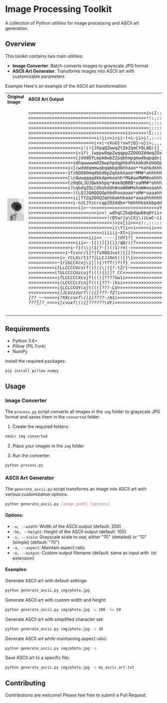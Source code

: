 # Image Processing Toolkit

A collection of Python utilities for image processing and ASCII art generation.

## Overview

This toolkit contains two main utilities:
- **Image Converter**: Batch converts images to grayscale JPG format
- **ASCII Art Generator**: Transforms images into ASCII art with customizable parameters

Example
Here's an example of the ASCII art transformation:
<table>
  <tr>
    <td><b>Original Image</b></td>
    <td><b>ASCII Art Output</b></td>
  </tr>
  <tr>
    <td>
      <img src="example/sample.jpg" width="400" alt="Sample original image">
    </td>
    <td>
      <pre>
>>>>>>>>>>>>>>>>>>>>>>>>>>>>>>>>>>>>>>>>>>>>>i>iI:::::::::::::::::::::
>>>>>>>>>>>>>>>>>>>>>>>>>>>>>>>>>>>>>>>>>>>>>!!:,:::::::::::::::::::::
>>>>>>>>>>>>>>>>>>>>>>>>>>>>>>>>>>>>>>>>>>>>>>;:::::::::::::::::::::::
>>>>>>>>>>>>>>>>>>>>>>>>>>>>>>>>>>>>>>>>>>>>>>;:::::::::::::::::::::::
>>>>>>>>>>>>>>>>>>>>>>>>>>>>>>>>>>>>>ii>>>>>>!I:::::::::::::::::::::::
>>>>>>>>>>>>>>>>>>>>>>>>>>i!ii<>i>ii~)+i~ii>i!,:::::::::::::::::::::::
>>>>>>>>>>>>>>>>>>>>>>>>>i+x|~vXuU}!vwYjQ}~u}i>;,,,:::::::::::::::::::
>>>>>>>>>>>>>>>>>>>>i!i!{JXpqQZwwqZtZmZqmCYQL0Q){j_,,,,:::::::::::::::
>>>>>>>>>>>>>>>>>>i>1f)_[wppwOqpZwqqppZZOOOZddwqZOxI:i<,,:::::::::::::
>>>>>>>>>>>>>>>>><{jUddOYLmpk0wbZZpqbhmpqmwdbqpqQn|xYz(-~:,:::::::::::
>>>>>>>>>>>>>>>>>zdhqwwwwmOZbwphpdqphbdhkkbkdkdmOOppZQOOu?;,::::::::::
>>>>>>>>>>>>>>>i<[cwdddqmmwqbqqbbqdbhhaao**hahkdkhhkkkqUf}>;::::::::::
>>>>>>>>>>>>>>~1fzQOO0OmqdbbdbpZqkkkhaoo*MM#*ahhhhhhhkpZQCri,:::::::::
>>>>>>>>>>>>>><[\c0wwqqqqdkkdpmkoohh*M&#aoMWM#oahhhhhhkqUj{+;,::::::::
>>>>>>>>>>>>>>+tzOqOLJUJQwkkhpq*#ak8@BBB*oaMM#*ohhhkkdqwwQu(!,::::::::
>>>>>>>>>>>>>>>i?cqbdqZQLCObohddh#ooW8WMohoW#ooaahhkkbdqwZYf<,::::::::
>>>>>>>>>>>>>>>>~)tLOJJQ0QQQOphbdhooaoao*oM#*oaaahhhhhhhhd0/;:::::::::
>>>>>>>>>>>>>>>>>ii[fYZqZOOQZqhhbakhkaao*aaaahhhhhhhaaaabZX[::::::::::
>>>>>>>>>>>>>>>>>i-nzCJYzcrcqpZOZddbo*hbhhhkkkbbpddq00mwOx<;::::::::::
>>>>>>>>>>>>>>>>>>>ii>~~<itqqZ0OqZOmkkbkpbdwwqpbabqZUf-II;:,::::::::::
>>>>>>>>>>>>>>>>>>>>>>>>>>xYU\uadwwwkbwhpmdpmO0xr0ddpLz+,,::::::::::::
>>>>>>>>>>>>>>>>>>>>>>>>>>i>>!_wdhqCZbqbdqwbbq0Yii+{t1il::::::::::::::
>>>>>>>>>>>>>>>>>>>>>>>>>>>>>>!rQtwr]u\CXj\)zLwC~iiiI,::::::::::::::::
>>>>>>>>>>>>>>>>>>>>>>>>>>>>>>><)>zv<!!<~!iii>[}i>>>i!:,::::::::::::::
>>>>>>>>>>>>>>>>>>>>>>>>>>>>>>>>ii\Y]i>>i>>>>>ii>>>>>>iI:,::::::::::::
>>>>>>>>>>>>>>>>>>>>>>>>>>>>iiiiii~Xt>ii>>>>>>>>>>>>>>>>i;:;::::::::::
>>>>>>>>>>>>>>>>>>>>>>>iii><_----])UY}?]_>>>>>>>>>>>>>>>>>i>l:,:::::::
>>>>>>>>>>>>>>>>>>iii>~-[{))){}[}}/qO/((?>>>>>>>>>>>>>>>>>>>>iI,::,:::
>>>>>>>>>>>>>>>>i~?}(\\|(1[?-[)()1)rn(->>>>>>>>>>>>>>>>>>>>>>>iiiil;,:
>>>>>>>>>>>>>>i~fcvnr/1]?]fxXQQJvxt)}][?>>>>>>>>>>>>>>>>>>>>>>>>i!!iI!
>>>>>>>>>>>>i>_rCLXcrt1??jLLCJJXnt()[)\{<>>>>>>>>>>>>>>>>>>>>>>>iii>>>
>>>>>>>>>>>~1rzUCCXcnj\1]|){)tff(}?(f}_>>>>>>>>>>>>>>>>>>>>>>>>>>>>>>>
>>>>>>>>>>itLLCCCCUcvrf())(|\|({?-tZr}~>>>>>>>>>>>>>>>>>>>>>>>>>>>>>>>
>>>>>>>>>>i?ULCCCCUzcujf|((){}[]?_CC+>>>>>>>>>>>>>>>>>>>>>>>>>>>>>>>>>
>>>>>>>>>>>ifLCCCCCXcvjf((()]????xw1i>>>>>>>>>>>>>>>>>>>>>>>>>>>>>>>>>
>>>>>>>>>>>i(LCCCCLYcnjf((({???-|kxi>>>>>>>>>>>>>>>>>>>>>>>>>>>>>>>>>>
>>>>>>>>>>>i{LCLCCUYcxjt(()]???-LU<i>>>>>>>>>>>>>>>>>>>>>>>>>>>>>>>>>>
+<<>>>>>>>>i]JLUzzzurf\(){}???-fZ?i>>>>>>>>>>>>>>>>>>>>>>>>>>>>>>>>>>>
]??_~~>>>>>i?XXccvxf\()1}????-/m1i>>>>>>>>>>>>>>>>>>>>>>>>>>>>>>>>>>>>
???]]?_+<>>i[cvuxf|(){[??????\dti>>>>>>>>>>>>>>>>>>>>>>>>>>>>>>>>>>>>>
      </pre>
    </td>
  </tr>
</table>

## Requirements

- Python 3.6+
- Pillow (PIL Fork)
- NumPy

Install the required packages:

```bash
pip install pillow numpy
```

## Usage

### Image Converter

The `process.py` script converts all images in the `img` folder to grayscale JPG format and saves them in the `converted` folder.

1. Create the required folders:
```bash
mkdir img converted
```

2. Place your images in the `img` folder

3. Run the converter:
```bash
python process.py
```

### ASCII Art Generator

The `generate_ascii.py` script transforms an image into ASCII art with various customization options.

```bash
python generate_ascii.py [image_path] [options]
```

#### Options:
- `-w, --width`: Width of the ASCII output (default: 200)
- `-he, --height`: Height of the ASCII output (default: 100)
- `-s, --scale`: Grayscale scale to use, either "70" (detailed) or "10" (simple) (default: "70")
- `-a, --aspect`: Maintain aspect ratio
- `-o, --output`: Custom output filename (default: same as input with .txt extension)

#### Examples:

Generate ASCII art with default settings:
```bash
python generate_ascii.py img/photo.jpg
```

Generate ASCII art with custom width and height:
```bash
python generate_ascii.py img/photo.jpg -w 100 -he 50
```

Generate ASCII art with simplified character set:
```bash
python generate_ascii.py img/photo.jpg -s 10
```

Generate ASCII art while maintaining aspect ratio:
```bash
python generate_ascii.py img/photo.jpg -a
```

Save ASCII art to a specific file:
```bash
python generate_ascii.py img/photo.jpg -o my_ascii_art.txt
```


## Contributing

Contributions are welcome! Please feel free to submit a Pull Request.